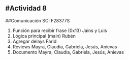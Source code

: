 #Actividad 8
---
##Comunicación SCI F28377S

1. Función para recibir frase (0x13)	Jains y Luis
2. Lógica principal (main)				Rubén
3. Agregar delays						Farid
4. Reviews								Mayra, Claudia, Gabriela, Jesús, Anievas
5. Documento							Mayra, Claudia, Gabriela, Jesús, Anievas
